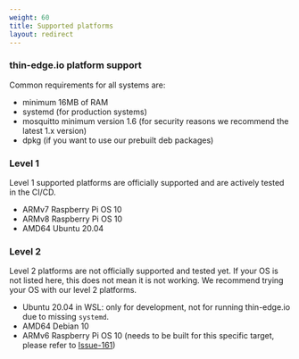 ```yaml
---
weight: 60
title: Supported platforms
layout: redirect
---
```


### thin-edge.io platform support

Common requirements for all systems are:
* minimum 16MB of RAM
* systemd (for production systems)
* mosquitto minimum version 1.6 (for security reasons we recommend the latest 1.x version)
* dpkg (if you want to use our prebuilt deb packages)

### Level 1

Level 1 supported platforms are officially supported and are actively tested in the CI/CD.

* ARMv7 Raspberry Pi OS 10
* ARMv8 Raspberry Pi OS 10
* AMD64 Ubuntu 20.04

### Level 2

Level 2 platforms are not officially supported and tested yet. <!---but we know from our experiences that these systems used to work for some maintainers or users.---> If your OS is not listed here, this does not mean it is not working. We recommend trying your OS with our level 2 platforms.   <!---We are happy to hear about your experience in the Github discussions.--->
* Ubuntu 20.04 in WSL: only for development, not for running thin-edge.io due to missing `systemd`.
* AMD64 Debian 10
* ARMv6 Raspberry Pi OS 10 (needs to be built for this specific target, please refer to [Issue-161](https://github.com/thin-edge/thin-edge.io/issues/161))

